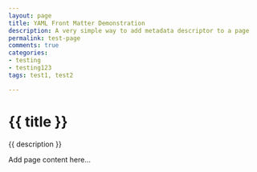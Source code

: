 ```yaml
---
layout: page
title: YAML Front Matter Demonstration
description: A very simple way to add metadata descriptor to a page
permalink: test-page
comments: true
categories: 
- testing
- testing123
tags: test1, test2

---
```

<h1> {{ title }} </h1>
<p> {{ description }} </p>
Add page content here...
